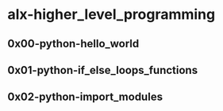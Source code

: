<h1>alx-higher_level_programming</h1>

<h2>0x00-python-hello_world</h2>

<h2>0x01-python-if_else_loops_functions</h2>

<h2>0x02-python-import_modules</h2>
